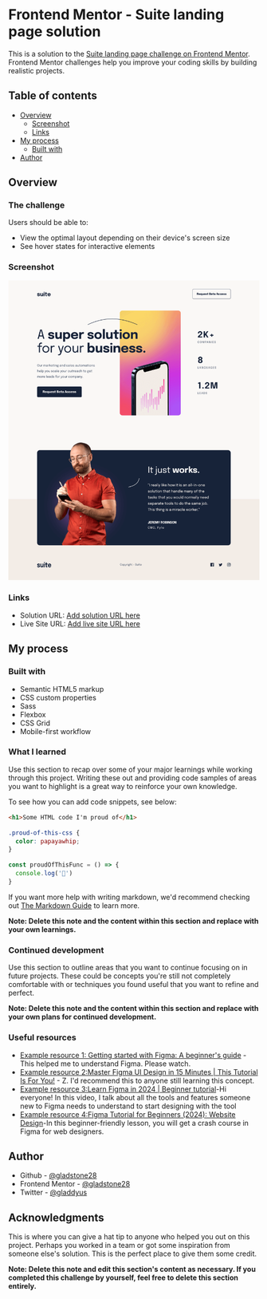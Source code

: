 # Frontend Mentor - Suite landing page solution

This is a solution to the [Suite landing page challenge on Frontend Mentor](https://www.frontendmentor.io/challenges/suite-landing-page-tj_eaU-Ra). Frontend Mentor challenges help you improve your coding skills by building realistic projects.

## Table of contents

- [Overview](#overview)
  - [Screenshot](#screenshot)
  - [Links](#links)
- [My process](#my-process)
  - [Built with](#built-with)
- [Author](#author)
## Overview

### The challenge

Users should be able to:

- View the optimal layout depending on their device's screen size
- See hover states for interactive elements

### Screenshot

![](./assets/Screenshot.png)

### Links

- Solution URL: [Add solution URL here](https://github.com/gladstone28/suite-landing-FM)
- Live Site URL: [Add live site URL here](https://gladstone28.github.io/suite-landing-FM/)

## My process

### Built with

- Semantic HTML5 markup
- CSS custom properties
- Sass
- Flexbox
- CSS Grid
- Mobile-first workflow



### What I learned

Use this section to recap over some of your major learnings while working through this project. Writing these out and providing code samples of areas you want to highlight is a great way to reinforce your own knowledge.

To see how you can add code snippets, see below:

```html
<h1>Some HTML code I'm proud of</h1>
```
```css
.proud-of-this-css {
  color: papayawhip;
}
```
```js
const proudOfThisFunc = () => {
  console.log('🎉')
}
```

If you want more help with writing markdown, we'd recommend checking out [The Markdown Guide](https://www.markdownguide.org/) to learn more.

**Note: Delete this note and the content within this section and replace with your own learnings.**

### Continued development

Use this section to outline areas that you want to continue focusing on in future projects. These could be concepts you're still not completely comfortable with or techniques you found useful that you want to refine and perfect.

**Note: Delete this note and the content within this section and replace with your own plans for continued development.**

### Useful resources

- [Example resource 1: Getting started with Figma: A beginner's guide](https://www.youtube.com/watch?v=eZJOSK4gXl4) - This helped me to understand Figma. Please watch.
- [Example resource 2:Master Figma UI Design in 15 Minutes | This Tutorial Is For You!](https://www.youtube.com/watch?v=uQsyobT2Rv8&t=302s) - Z. I'd recommend this to anyone still learning this concept.
- [Example resource 3:Learn Figma in 2024 | Beginner tutorial](https://www.youtube.com/watch?v=mIcKzBhQNZM)-Hi everyone! In this video, I talk about all the tools and features someone new to Figma needs to understand to start designing with the tool
- [Example resource 4:Figma Tutorial for Beginners (2024): Website Design](https://www.youtube.com/watch?v=clSHs94hNNc)-In this beginner-friendly lesson, you will get a crash course in Figma for web designers.

## Author

- Github - [@gladstone28](https://github.com/gladstone28/suite-landing-FM)
- Frontend Mentor - [@gladstone28](https://www.frontendmentor.io/profile/gladstone28)
- Twitter - [@gladdyus](https://www.twitter.com/gladdyus)



## Acknowledgments

This is where you can give a hat tip to anyone who helped you out on this project. Perhaps you worked in a team or got some inspiration from someone else's solution. This is the perfect place to give them some credit.

**Note: Delete this note and edit this section's content as necessary. If you completed this challenge by yourself, feel free to delete this section entirely.**
